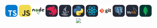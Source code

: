 <div align="center">
  <img src="https://github.com/tandpfun/skill-icons/blob/main/icons/TypeScript.svg"  title="typescript" alt="typescript" width="40" height="40"/> 
  <img src="https://github.com/tandpfun/skill-icons/blob/main/icons/JavaScript.svg" title="JavaScript" alt="JavaScript" width="40" height="40"/> 
  <img src="https://github.com/devicons/devicon/blob/master/icons/nodejs/nodejs-original-wordmark.svg" title="NodeJS" alt="NodeJS" width="40" height="40"/> 
  <img src="https://github.com/tandpfun/skill-icons/blob/main/icons/NestJS-Dark.svg" title="NodeJS" alt="NodeJS" width="40" height="40"/> 
  <img src="https://github.com/tandpfun/skill-icons/blob/main/icons/Java-Dark.svg" title="Java" **alt="Java" width="40" height="40"/>
  <img src="https://github.com/tandpfun/skill-icons/blob/main/icons/Python-Dark.svg" title="Csharp" **alt="Csharp" width="40" height="40"/>
  <img src="https://github.com/tandpfun/skill-icons/blob/main/icons/React-Dark.svg" title="React" alt="React" width="40" height="40"/> 
  <img src="https://github.com/devicons/devicon/blob/master/icons/git/git-original-wordmark.svg" title="Git" **alt="Git" width="40" height="40"/>
  <img src="https://github.com/tandpfun/skill-icons/blob/main/icons/PostgreSQL-Dark.svg" title="Java" **alt="Java" width="40" height="40"/>
  <img src="https://github.com/tandpfun/skill-icons/blob/main/icons/MySQL-Dark.svg" title="MySQL"  alt="MySQL" width="40" height="40"/> 
  <img src="https://github.com/tandpfun/skill-icons/blob/main/icons/MongoDB.svg" title="MySQL"  alt="MySQL" width="40" height="40"/> 
</div>

<div align="center">
<a href="https://github.com/Lucaaswillians/github-readme-stats">
  <img align="center" src="https://github-readme-stats.vercel.app/api/top-langs/?username=Lucaswillians&layout=normal&theme=transparent&card_width=480&hide=css,html,cmake,dart,c" />
</a></div>
</div>
